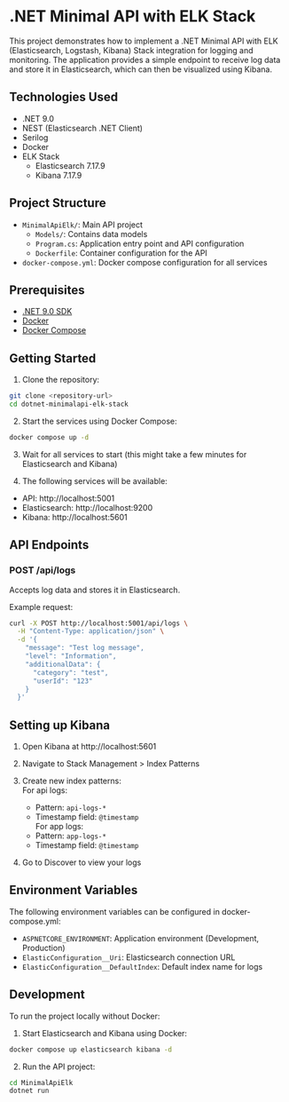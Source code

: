 # .NET Minimal API with ELK Stack

This project demonstrates how to implement a .NET Minimal API with ELK (Elasticsearch, Logstash, Kibana) Stack integration for logging and monitoring. The application provides a simple endpoint to receive log data and store it in Elasticsearch, which can then be visualized using Kibana.

## Technologies Used

- .NET 9.0
- NEST (Elasticsearch .NET Client)
- Serilog
- Docker
- ELK Stack
  - Elasticsearch 7.17.9
  - Kibana 7.17.9

## Project Structure

- `MinimalApiElk/`: Main API project
  - `Models/`: Contains data models
  - `Program.cs`: Application entry point and API configuration
  - `Dockerfile`: Container configuration for the API
- `docker-compose.yml`: Docker compose configuration for all services

## Prerequisites

- [.NET 9.0 SDK](https://dotnet.microsoft.com/download)
- [Docker](https://www.docker.com/get-started)
- [Docker Compose](https://docs.docker.com/compose/install/)

## Getting Started

1. Clone the repository:
```bash
git clone <repository-url>
cd dotnet-minimalapi-elk-stack
```

2. Start the services using Docker Compose:
```bash
docker compose up -d
```

3. Wait for all services to start (this might take a few minutes for Elasticsearch and Kibana)

4. The following services will be available:
- API: http://localhost:5001
- Elasticsearch: http://localhost:9200
- Kibana: http://localhost:5601

## API Endpoints

### POST /api/logs
Accepts log data and stores it in Elasticsearch.

Example request:
```bash
curl -X POST http://localhost:5001/api/logs \
  -H "Content-Type: application/json" \
  -d '{
    "message": "Test log message",
    "level": "Information",
    "additionalData": {
      "category": "test",
      "userId": "123"
    }
  }'
```

## Setting up Kibana

1. Open Kibana at http://localhost:5601
2. Navigate to Stack Management > Index Patterns
3. Create new index patterns:
    <br>For api logs:<br>
   - Pattern: `api-logs-*`
   - Timestamp field: `@timestamp`
   <br>For app logs:<br>
   - Pattern: `app-logs-*`
   - Timestamp field: `@timestamp`

4. Go to Discover to view your logs

## Environment Variables

The following environment variables can be configured in docker-compose.yml:

- `ASPNETCORE_ENVIRONMENT`: Application environment (Development, Production)
- `ElasticConfiguration__Uri`: Elasticsearch connection URL
- `ElasticConfiguration__DefaultIndex`: Default index name for logs

## Development

To run the project locally without Docker:

1. Start Elasticsearch and Kibana using Docker:
```bash
docker compose up elasticsearch kibana -d
```

2. Run the API project:
```bash
cd MinimalApiElk
dotnet run
```